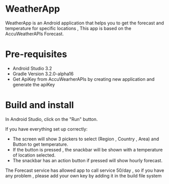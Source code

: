 # WeatherApp
WeatherApp is an Android application that helps you to get the forecast and temperature for specific locations , This app is based on the AccuWeatherAPIs Forecast.

# Pre-requisites 
- Android Studio 3.2
- Gradle Version 3.2.0-alpha16
- Get ApiKey from AccuWearherAPIs by creating new application and generate the apiKey

# Build and install
In Android Studio, click on the "Run" button.

If you have everything set up correctly:
- The screen will show 3 pickers to select (Region , Country , Area) and Button to get temperature.
- If the button is pressed , the snackbar will be shown with a temperature of location selected.
- The snackbar has an action button if pressed will show hourly forecast.

The Forecast service has allowed app to call service 50/day , so if you have any problem , please add your own key by adding it in the build file system 
